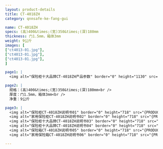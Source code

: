 ```yaml
---
layout: product-details
title: CT-4018ZH
category: qnnsafe-ke-fang-gui

name: CT-4018ZH
specs: (高)400&times;(宽)350&times;(深)180mm
thickness: 门1.5mm，箱体3mm
weight: 9公斤
images: [
["ct4013-01.jpg"],
["ct4013-01.jpg"],
["ct4013-01.jpg"],
]

page1: |
  <img alt="保险柜十大品牌CT-4018ZH产品参数" border="0" height="1130" src="{PRODUCT_IMAGES}products/twcps1.jpg" width="538" />

page2: |
  规格：(高)400&times;(宽)350&times;(深)180mm<br />
  厚度：门1.5mm，箱体3mm<br />
  净重：9公斤

page3: |
  <img alt="保险柜CT-4018ZH说明书01" border="0" height="718" src="{PRODUCT_IMAGES}products/ct-sm01.jpg" width="538" /><br />
  <img alt="家用保险柜CT-4018ZH说明书02" border="0" height="718" src="{PRODUCT_IMAGES}products/ct-sm02.jpg" width="538" /><br />
  <img alt="保险柜十大品牌CT-4018ZH说明书03" border="0" height="718" src="{PRODUCT_IMAGES}products/ct-sm03.jpg" width="538" /><br />
  <img alt="保险柜十大品牌CT-4018ZH说明书04" border="0" height="718" src="{PRODUCT_IMAGES}products/ct-sm04.jpg" width="538" /><br />
  <img alt="保险箱CT-4018ZH说明书05" border="0" height="718" src="{PRODUCT_IMAGES}products/ct-sm05.jpg" width="538" /><br />
  <img alt="家用保险箱CT-4018ZH说明书06" border="0" height="718" src="{PRODUCT_IMAGES}products/ct-sm06.jpg" width="538" />

---
```

